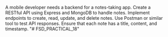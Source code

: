 A mobile developer needs a backend for a notes-taking app. Create a RESTful API using Express and MongoDB to handle notes. Implement endpoints to create, read, update, and delete notes. Use Postman or similar tool to test API responses. Ensure that each note has a title, content, and timestamp. 
"# FSD_PRACTICAL_18" 

